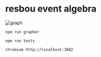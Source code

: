# resbou event algebra

![graph](https://raw.githubusercontent.com/RESBOU/timeEvents/master/graph.png)


    npm run grapher

    npm run tests

    chromium http://localhost:3002
